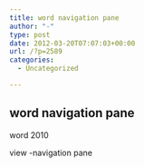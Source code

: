 ```yaml
---
title: word navigation pane
author: "-"
type: post
date: 2012-03-20T07:07:03+00:00
url: /?p=2589
categories:
  - Uncategorized

---
```

## word navigation pane
word 2010

view -navigation pane